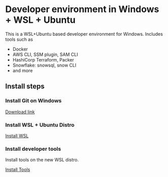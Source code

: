 # Developer environment in Windows + WSL + Ubuntu

This is a WSL+Ubuntu based developer environment for Windows. Includes tools such as
- Docker
- AWS CLI, SSM plugin, SAM CLI
- HashiCorp Terraform, Packer
- Snowflake: snowsql, snow CLI
- and more

## Install steps

### Install Git on Windows

[Download link](https://git-scm.com/downloads/win)

### Install WSL + Ubuntu Distro

[Install WSL](./wsl-ubuntu/README.md)

### Install developer tools

Install tools on the new WSL distro.

[Install Tools](./devtools-all/README.md)
